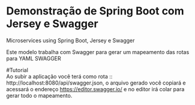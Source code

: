 # Demonstração de Spring Boot com Jersey e Swagger

Microservices using Spring Boot, Jersey e Swagger

Este modelo trabalha com Swagger para gerar um mapeamento das rotas para YAML SWAGGER

#Tutorial<br>
Ao subir a aplicação você terá como rota :: http://localhost:8080/api/swagger.json, o arquivo gerado você copiará e acessará o endereço https://editor.swagger.io/ e no editor irá colar para gerar todo o mapeamento.

